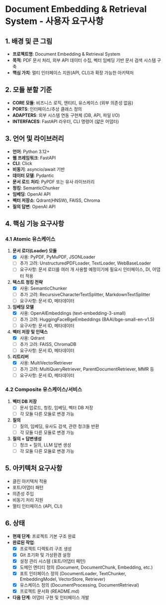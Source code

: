 # Document Embedding & Retrieval System - 사용자 요구사항

## 1. 배경 및 큰 그림
- **프로젝트명**: Document Embedding & Retrieval System
- **목적**: PDF 문서 처리, 외부 API 데이터 수집, 벡터 임베딩 기반 문서 검색 시스템 구축
- **핵심 가치**: 멀티 인터페이스 지원(API, CLI)과 확장 가능한 아키텍처

## 2. 모듈 분할 기준
- **CORE 모듈**: 비즈니스 로직, 엔티티, 유스케이스 (외부 의존성 없음)
- **PORTS**: 인터페이스/추상 클래스 정의
- **ADAPTERS**: 외부 시스템 연동 구현체 (DB, API, 파일 I/O)
- **INTERFACES**: FastAPI 라우터, CLI 명령어 (얇은 어댑터)

## 3. 언어 및 라이브러리
- **언어**: Python 3.12+
- **웹 프레임워크**: FastAPI
- **CLI**: Click
- **비동기**: asyncio/await 기반
- **데이터 모델**: Pydantic
- **문서 로드 처리**: PyPDF 또는 유사 라이브러리
- **청킹**: SemanticChunker
- **임베딩**: OpenAI API
- **벡터 저장소**: Qdrant(HNSW), FAISS, Chroma
- **질의 답변**: OpenAI API

## 4. 핵심 기능 요구사항

### 4.1 Atomic 유스케이스
1. **문서 로더(Loader) 모듈**
   - [x] 사용: PyPDF, PyMuPDF, JSONLoader
   - [ ] 추가 고려: UnstructuredPDFLoader, TextLoader, WebBaseLoader
   - [ ] 요구사항: 문서 로더를 여러 개 사용할 예정이기에 필요시 인터페이스, DI, 어댑터 적용

2. **텍스트 청킹 전략**
   - [x] 사용: SemanticChunker
   - [ ] 추가 고려: RecursiveCharacterTextSplitter, MarkdownTextSplitter
   - [ ] 요구사항: 문서 ID, 메타데이터

3. **임베딩 모델**
   - [x] 사용: OpenAIEmbeddings (text-embedding-3-small)
   - [ ] 추가 고려: HuggingFaceBgeEmbeddings (BAAI/bge-small-en-v1.5)
   - [ ] 요구사항: 문서 ID, 메타데이터

4. **벡터 저장 및 인덱스**
   - [x] 사용: Qdrant
   - [ ] 추가 고려: FAISS, ChromaDB
   - [ ] 요구사항: 문서 ID, 메타데이터

5. **리트리버**
   - [x] 사용: MultiVectorRetriever
   - [ ] 추가 고려: MultiQueryRetriever, ParentDocumentRetriever, MMR 등
   - [ ] 요구사항: 문서 ID, 메타데이터

### 4.2 Composite 유스케이스/서비스
1. **벡터 DB 저장**
   - [ ] 문서 업로드, 청킹, 임베딩, 벡터 DB 저장
   - [ ] 각 모듈 다른 모듈로 변경 가능

2. **질의**
   - [ ] 질의, 임베딩, 유사도 검색, 관련 청크들 반환
   - [ ] 각 모듈 다른 모듈로 변경 가능

3. **질의 + 답변생성**
   - [ ] 청크 + 질의, LLM 답변 생성
   - [ ] 각 모듈 다른 모듈로 변경 가능

## 5. 아키텍처 요구사항
- 클린 아키텍처 적용
- 포트/어댑터 패턴
- 의존성 주입
- 비동기 처리 지원
- 멀티 인터페이스 (API, CLI)

## 6. 상태
- **현재 단계**: 프로젝트 기본 구조 완료
- **완료된 작업**:
  - [x] 프로젝트 디렉토리 구조 생성
  - [x] Git 초기화 및 가상환경 설정
  - [x] 설정 관리 시스템 (포트/어댑터 패턴)
  - [x] 도메인 엔티티 정의 (Document, DocumentChunk, Embedding, etc.)
  - [x] 포트 인터페이스 정의 (DocumentLoader, TextChunker, EmbeddingModel, VectorStore, Retriever)
  - [x] 유스케이스 정의 (DocumentProcessing, DocumentRetrieval)
  - [x] 프로젝트 문서화 (README.md)
- **다음 단계**: 어댑터 구현 및 인터페이스 개발
